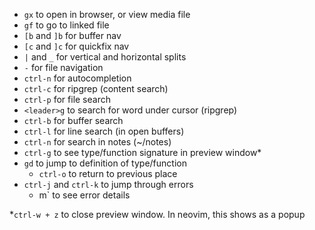 - `gx` to open in browser, or view media file
- `gf` to go to linked file
- `[b` and `]b` for buffer nav
- `[c` and `]c` for quickfix nav
- `|` and `_` for vertical and horizontal splits
- `-` for file navigation
- `ctrl-n` for autocompletion
- `ctrl-c` for ripgrep (content search)
- `ctrl-p` for file search
- `<leader>g` to search for word under cursor (ripgrep)
- `ctrl-b` for buffer search
- `ctrl-l` for line search (in open buffers)
- `ctrl-n` for search in notes (~/notes)
- `ctrl-g` to see type/function signature in preview window\*
- `gd` to jump to definition of type/function
    - `ctrl-o` to return to previous place
- `ctrl-j` and `ctrl-k` to jump through errors
    - <leader>m` to see error details

\*`ctrl-w + z` to close preview window. In neovim, this shows as a popup
